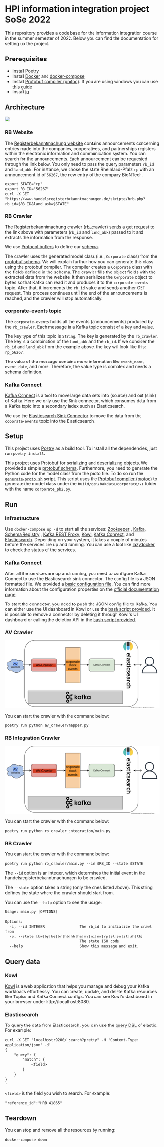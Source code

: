# HPI information integration project SoSe 2022

This repository provides a code base for the information integration course in the summer semester of 2022. Below you
can find the documentation for setting up the project.

## Prerequisites

- Install [Poetry](https://python-poetry.org/docs/#installation)
- Install [Docker](https://docs.docker.com/get-docker/) and [docker-compose](https://docs.docker.com/compose/install/)
- Install [Protobuf compiler (protoc)](https://grpc.io/docs/protoc-installation/). If you are using windows you can
  use [this guide](https://www.geeksforgeeks.org/how-to-install-protocol-buffers-on-windows/)
- Install [jq](https://stedolan.github.io/jq/download/)

## Architecture

![](architecture.png)

### RB Website

The [Registerbekanntmachung website](https://www.handelsregisterbekanntmachungen.de/index.php?aktion=suche) contains
announcements concerning entries made into the companies, cooperatives, and
partnerships registers within the electronic information and communication system. You can search for the announcements.
Each announcement can be requested through the link below. You only need to pass the query parameters `rb_id`
and `land_abk`. For instance, we chose the state Rheinland-Pfalz `rp` with an announcement id of `56267`, the
new entry of the company BioNTech.

```shell
export STATE="rp" 
export RB_ID="56267"
curl -X GET  "https://www.handelsregisterbekanntmachungen.de/skripte/hrb.php?rb_id=$RB_ID&land_abk=$STATE"
```

### RB Crawler

The Registerbekanntmachung crawler (rb_crawler) sends a get request to the link above with parameters (`rb_id`
and `land_abk`) passed to it and extracts the information from the response.

We use [Protocol buffers](https://developers.google.com/protocol-buffers)
to define our [schema](./proto/bakdata/corporate/v1/corporate.proto).

The crawler uses the generated model class (i.e., `Corporate` class) from
the [protobuf schema](./proto/bakdata/corporate/v1/corporate.proto).
We will explain furthur how you can generate this class using the protobuf compiler.
The compiler creates a `Corporate` class with the fields defined in the schema. The crawler fills the object fields with
the
extracted data from the website.
It then serializes the `Corporate` object to bytes so that Kafka can read it and produces it to the `corporate-events`
topic. After that, it increments the `rb_id` value and sends another GET request.
This process continues until the end of the announcements is reached, and the crawler will stop automatically.

### corporate-events topic

The `corporate-events` holds all the events (announcements) produced by the `rb_crawler`. Each message in a Kafka topic
consist of a key and value.

The key type of this topic is `String`. The key is generated by the `rb_crawler`. The key
is a combination of the `land_abk` and the `rb_id`. If we consider the `rb_id` and `land_abk` from the example above,
the
key will look like this: `rp_56267`.

The value of the message contains more information like `event_name`, `event_date`, and more. Therefore, the value type
is complex and needs a schema definition.

### Kafka Connect

[Kafka Connect](https://docs.confluent.io/platform/current/connect/index.html) is a tool to move large data sets into
(source) and out (sink) of Kafka.
Here we only use the Sink connector, which consumes data from a Kafka topic into a secondary index such as
Elasticsearch.

We use the [Elasticsearch Sink Connector](https://docs.confluent.io/kafka-connect-elasticsearch/current/overview.html)
to move the data from the `coporate-events` topic into the Elasticsearch.

## Setup

This project uses [Poetry](https://python-poetry.org/) as a build tool.
To install all the dependencies, just run `poetry install`.

This project uses Protobuf for serializing and deserializing objects. We provided a
simple [protobuf schema](./proto/bakdata/corporate/v1/corporate.proto).
Furthermore, you need to generate the Python code for the model class from the proto file.
To do so run the [`generate-proto.sh`](./generate-proto.sh) script.
This script uses the [Protobuf compiler (protoc)](https://grpc.io/docs/protoc-installation/) to generate the model class
under the `build/gen/bakdata/corporate/v1` folder
with the name `corporate_pb2.py`.

## Run

### Infrastructure

Use `docker-compose up -d` to start all the services: [Zookeeper](https://zookeeper.apache.org/)
, [Kafka](https://kafka.apache.org/), [Schema
Registry](https://docs.confluent.io/platform/current/schema-registry/index.html)
, [Kafka REST Proxy]((https://github.com/confluentinc/kafka-rest)), [Kowl](https://github.com/redpanda-data/kowl),
[Kafka Connect](https://docs.confluent.io/platform/current/connect/index.html),
and [Elasticsearch](https://www.elastic.co/elasticsearch/). Depending on your system, it takes a couple of minutes
before the services are up and running. You can use a tool
like [lazydocker](https://github.com/jesseduffield/lazydocker)
to check the status of the services.

### Kafka Connect

After all the services are up and running, you need to configure Kafka Connect to use the Elasticsearch sink connector.
The config file is a JSON formatted file. We provided a [basic configuration file](./connect/elastic-sink-corporates.json).
You can find more information about the configuration properties on
the [official documentation page](https://docs.confluent.io/kafka-connect-elasticsearch/current/overview.html).

To start the connector, you need to push the JSON config file to Kafka. You can either use the UI dashboard in Kowl or
use the [bash script provided](./connect/push-config.sh). It is possible to remove a connector by deleting it
through Kowl's UI dashboard or calling the deletion API in the [bash script provided](./connect/delete-config.sh).


### AV Crawler

![](pictures/av-architecture.png)

You can start the crawler with the command below:

```shell
poetry run python av_crawler/mapper.py 
```


### RB Integration Crawler

![](pictures/av-architecture.png)

You can start the crawler with the command below:

```shell
poetry run python rb_crawler_integration/main.py 
```



### RB Crawler

You can start the crawler with the command below:

```shell
poetry run python rb_crawler/main.py --id $RB_ID --state $STATE
```

The `--id` option is an integer, which determines the initial event in the handelsregisterbekanntmachungen to be
crawled.

The `--state` option takes a string (only the ones listed above). This string defines the state where the crawler should
start from.

You can use the `--help` option to see the usage:

```
Usage: main.py [OPTIONS]

Options:
  -i, --id INTEGER                The rb_id to initialize the crawl from
  -s, --state [bw|by|be|br|hb|hh|he|mv|ni|nw|rp|sl|sn|st|sh|th]
                                  The state ISO code
  --help                          Show this message and exit.
```

## Query data

### Kowl

[Kowl](https://github.com/redpanda-data/kowl) is a web application that helps you manage and debug your Kafka workloads
effortlessly. You can create, update, and delete Kafka resources like Topics and Kafka Connect configs.
You can see Kowl's dashboard in your browser under http://localhost:8080.

### Elasticsearch

To query the data from Elasticsearch, you can use
the [query DSL](https://www.elastic.co/guide/en/elasticsearch/reference/7.17/query-dsl.html) of elastic. For example:

```shell
curl -X GET "localhost:9200/_search?pretty" -H 'Content-Type: application/json' -d'
{
    "query": {
        "match": {
            <field>
        }
    }
}
'
```

`<field>` is the field you wish to search. For example:

```
"reference_id":"HRB 41865"
```

## Teardown
You can stop and remove all the resources by running:
```shell
docker-compose down
```
